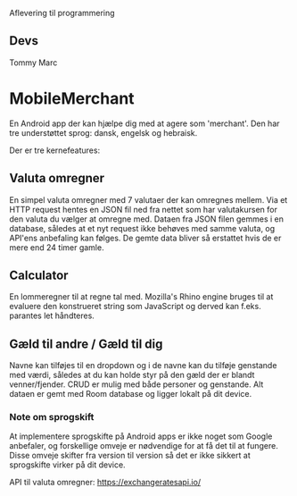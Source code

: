 Aflevering til programmering


## Devs ##
Tommy
Marc


# MobileMerchant

En Android app der kan hjælpe dig med at agere som 'merchant'.
Den har tre understøttet sprog: dansk, engelsk og hebraisk.


Der er tre kernefeatures:

## Valuta omregner ##
En simpel valuta omregner med 7 valutaer der kan omregnes mellem.
Via et HTTP request hentes en JSON fil ned fra nettet som har valutakursen for den valuta du vælger at omregne med.
Dataen fra JSON filen gemmes i en database, således at et nyt request ikke behøves med samme valuta, og API'ens anbefaling kan følges.
De gemte data bliver så erstattet hvis de er mere end 24 timer gamle.

## Calculator ##
En lommeregner til at regne tal med.
Mozilla's Rhino engine bruges til at evaluere den konstrueret string som JavaScript og derved kan f.eks. parantes let håndteres.

## Gæld til andre / Gæld til dig ##
Navne kan tilføjes til en dropdown og i de navne kan du tilføje genstande med værdi, 
således at du kan holde styr på den gæld der er blandt venner/fjender.
CRUD er mulig med både personer og genstande.
Alt dataen er gemt med Room database og ligger lokalt på dit device.


### Note om sprogskift ###
At implementere sprogskifte på Android apps er ikke noget som Google anbefaler,
og forskellige omveje er nødvendige for at få det til at fungere.
Disse omveje skifter fra version til version så det er ikke sikkert at sprogskifte virker på dit device.


API til valuta omregner:
https://exchangeratesapi.io/

